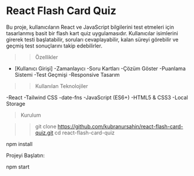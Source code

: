 # React Flash Card Quiz
Bu proje, kullanıcıların React ve JavaScript bilgilerini test etmeleri için tasarlanmış basit bir flash kart quiz uygulamasıdır. 
Kullanıcılar isimlerini girerek testi başlatabilir, soruları cevaplayabilir, kalan süreyi görebilir ve geçmiş test sonuçlarını takip edebilirler.

>> Özellikler

- [Kullanıcı Girişi]
-Zamanlayıcı
-Soru Kartları
-Çözüm Göster
-Puanlama Sistemi
-Test Geçmişi
-Responsive Tasarım

>> Kullanılan Teknolojiler

-React
-Tailwind CSS
-date-fns
-JavaScript (ES6+)
-HTML5 & CSS3
-Local Storage

>  Kurulum

>> git clone https://github.com/kubranursahin/react-flash-card-quiz.git
>> cd react-flash-card-quiz


npm install

Projeyi Başlatın:

npm start
